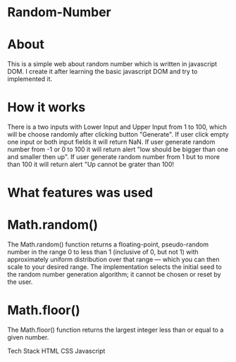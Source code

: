 # Random-Number

# About
This is a simple web about random number which is written in javascript DOM. I create it after learning the basic javascript DOM and try to implemented it.

# How it works
There is a two inputs with Lower Input and Upper Input from 1 to 100, which will be choose randomly after clicking button "Generate". 
If user click empty one input or both input fields it will return NaN. 
If user generate random number from -1 or 0 to 100 it will return alert "low should be bigger than one and smaller then up".
If user generate random number from 1 but to more than 100 it will return alert "Up cannot be grater than 100!

# What features was used

# Math.random()
The Math.random() function returns a floating-point, pseudo-random number in the range 0 to less than 1 (inclusive of 0, but not 1) with approximately uniform distribution over that range — which you can then scale to your desired range. The implementation selects the initial seed to the random number generation algorithm; it cannot be chosen or reset by the user.

# Math.floor()

The Math.floor() function returns the largest integer less than or equal to a given number.


Tech Stack
HTML
CSS
Javascript
